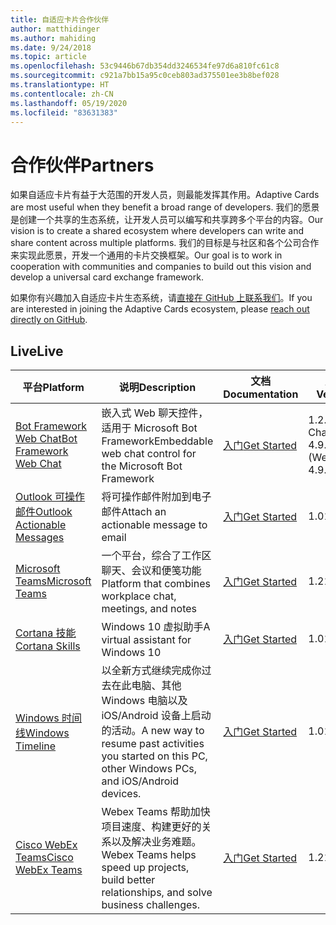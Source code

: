 ```yaml
---
title: 自适应卡片合作伙伴
author: matthidinger
ms.author: mahiding
ms.date: 9/24/2018
ms.topic: article
ms.openlocfilehash: 53c9446b67db354dd3246534fe97d6a810fc61c8
ms.sourcegitcommit: c921a7bb15a95c0ceb803ad375501ee3b8bef028
ms.translationtype: HT
ms.contentlocale: zh-CN
ms.lasthandoff: 05/19/2020
ms.locfileid: "83631383"
---
```

# <a name="partners"></a><span data-ttu-id="3e598-102">合作伙伴</span><span class="sxs-lookup"><span data-stu-id="3e598-102">Partners</span></span> 

<span data-ttu-id="3e598-103">如果自适应卡片有益于大范围的开发人员，则最能发挥其作用。</span><span class="sxs-lookup"><span data-stu-id="3e598-103">Adaptive Cards are most useful when they benefit a broad range of developers.</span></span> <span data-ttu-id="3e598-104">我们的愿景是创建一个共享的生态系统，让开发人员可以编写和共享跨多个平台的内容。</span><span class="sxs-lookup"><span data-stu-id="3e598-104">Our vision is to create a shared ecosystem where developers can write and share content across multiple platforms.</span></span> <span data-ttu-id="3e598-105">我们的目标是与社区和各个公司合作来实现此愿景，开发一个通用的卡片交换框架。</span><span class="sxs-lookup"><span data-stu-id="3e598-105">Our goal is to work in cooperation with communities and companies to build out this vision and develop a universal card exchange framework.</span></span>

<span data-ttu-id="3e598-106">如果你有兴趣加入自适应卡片生态系统，请[直接在 GitHub 上联系我们](https://github.com/Microsoft/AdaptiveCards)。</span><span class="sxs-lookup"><span data-stu-id="3e598-106">If you are interested in joining the Adaptive Cards ecosystem, please [reach out directly on GitHub](https://github.com/Microsoft/AdaptiveCards).</span></span>

## <a name="live"></a><span data-ttu-id="3e598-107">Live</span><span class="sxs-lookup"><span data-stu-id="3e598-107">Live</span></span>

<span data-ttu-id="3e598-108">平台</span><span class="sxs-lookup"><span data-stu-id="3e598-108">Platform</span></span> | <span data-ttu-id="3e598-109">说明</span><span class="sxs-lookup"><span data-stu-id="3e598-109">Description</span></span> | <span data-ttu-id="3e598-110">文档</span><span class="sxs-lookup"><span data-stu-id="3e598-110">Documentation</span></span> | <span data-ttu-id="3e598-111">版本</span><span class="sxs-lookup"><span data-stu-id="3e598-111">Version</span></span>
---------|-------------|---------------|---------
[<span data-ttu-id="3e598-112">Bot Framework Web Chat</span><span class="sxs-lookup"><span data-stu-id="3e598-112">Bot Framework Web Chat</span></span>](https://github.com/Microsoft/BotFramework-WebChat)  | <span data-ttu-id="3e598-113">嵌入式 Web 聊天控件，适用于 Microsoft Bot Framework</span><span class="sxs-lookup"><span data-stu-id="3e598-113">Embeddable web chat control for the Microsoft Bot Framework</span></span> | [<span data-ttu-id="3e598-114">入门</span><span class="sxs-lookup"><span data-stu-id="3e598-114">Get Started</span></span>](https://docs.microsoft.com/adaptive-cards/get-started/bots) | <span data-ttu-id="3e598-115">1.2.5 (Web Chat 4.9.0)</span><span class="sxs-lookup"><span data-stu-id="3e598-115">1.2.5 (Web Chat 4.9.0)</span></span>
[<span data-ttu-id="3e598-116">Outlook 可操作邮件</span><span class="sxs-lookup"><span data-stu-id="3e598-116">Outlook Actionable Messages</span></span>](https://docs.microsoft.com/outlook/actionable-messages/)  | <span data-ttu-id="3e598-117">将可操作邮件附加到电子邮件</span><span class="sxs-lookup"><span data-stu-id="3e598-117">Attach an actionable message to email</span></span> | [<span data-ttu-id="3e598-118">入门</span><span class="sxs-lookup"><span data-stu-id="3e598-118">Get Started</span></span>](https://docs.microsoft.com/outlook/actionable-messages/) | <span data-ttu-id="3e598-119">1.0</span><span class="sxs-lookup"><span data-stu-id="3e598-119">1.0</span></span>
[<span data-ttu-id="3e598-120">Microsoft Teams</span><span class="sxs-lookup"><span data-stu-id="3e598-120">Microsoft Teams</span></span>](https://products.office.com/microsoft-teams/group-chat-software) | <span data-ttu-id="3e598-121">一个平台，综合了工作区聊天、会议和便笺功能</span><span class="sxs-lookup"><span data-stu-id="3e598-121">Platform that combines workplace chat, meetings, and notes</span></span> | [<span data-ttu-id="3e598-122">入门</span><span class="sxs-lookup"><span data-stu-id="3e598-122">Get Started</span></span>](https://docs.microsoft.com/microsoftteams/platform/concepts/cards/cards-reference#adaptive-card) | <span data-ttu-id="3e598-123">1.2</span><span class="sxs-lookup"><span data-stu-id="3e598-123">1.2</span></span>
[<span data-ttu-id="3e598-124">Cortana 技能</span><span class="sxs-lookup"><span data-stu-id="3e598-124">Cortana Skills</span></span>](https://docs.microsoft.com/cortana/skills/adaptive-cards) | <span data-ttu-id="3e598-125">Windows 10 虚拟助手</span><span class="sxs-lookup"><span data-stu-id="3e598-125">A virtual assistant for Windows 10</span></span> | [<span data-ttu-id="3e598-126">入门</span><span class="sxs-lookup"><span data-stu-id="3e598-126">Get Started</span></span>](https://docs.microsoft.com/adaptive-cards/get-started/bots) | <span data-ttu-id="3e598-127">1.0</span><span class="sxs-lookup"><span data-stu-id="3e598-127">1.0</span></span>
[<span data-ttu-id="3e598-128">Windows 时间线</span><span class="sxs-lookup"><span data-stu-id="3e598-128">Windows Timeline</span></span>](https://blogs.windows.com/windowsexperience/2017/12/19/announcing-windows-10-insider-preview-build-17063-pc/) | <span data-ttu-id="3e598-129">以全新方式继续完成你过去在此电脑、其他 Windows 电脑以及 iOS/Android 设备上启动的活动。</span><span class="sxs-lookup"><span data-stu-id="3e598-129">A new way to resume past activities you started on this PC, other Windows PCs, and iOS/Android devices.</span></span> | [<span data-ttu-id="3e598-130">入门</span><span class="sxs-lookup"><span data-stu-id="3e598-130">Get Started</span></span>](https://docs.microsoft.com/adaptive-cards/get-started/windows) | <span data-ttu-id="3e598-131">1.0</span><span class="sxs-lookup"><span data-stu-id="3e598-131">1.0</span></span>
[<span data-ttu-id="3e598-132">Cisco WebEx Teams</span><span class="sxs-lookup"><span data-stu-id="3e598-132">Cisco WebEx Teams</span></span>](https://www.webex.com/team-collaboration.html) | <span data-ttu-id="3e598-133">Webex Teams 帮助加快项目速度、构建更好的关系以及解决业务难题。</span><span class="sxs-lookup"><span data-stu-id="3e598-133">Webex Teams helps speed up projects, build better relationships, and solve business challenges.</span></span> | [<span data-ttu-id="3e598-134">入门</span><span class="sxs-lookup"><span data-stu-id="3e598-134">Get Started</span></span>](https://developer.webex.com/docs/api/guides/cards) | <span data-ttu-id="3e598-135">1.2</span><span class="sxs-lookup"><span data-stu-id="3e598-135">1.2</span></span>
